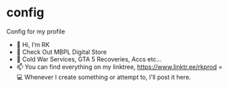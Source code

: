 # config
Config for my profile
- 👋 Hi, I’m RK
- 👀 Check Out MBPL Digital Store
- 💞️ Cold War Services, GTA 5 Recoveries, Accs etc...
- 📫 You can find everything on my linktree, https://www.linktr.ee/rkprod
= 💻 Whenever I create something or attempt to, I'll post it here.
